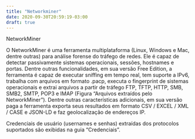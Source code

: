```yaml
---
title: "Networkminer"
date: 2020-09-30T20:59:19-03:00
draft: true
---
```


NetworkMiner

O NetworkMiner é uma ferramenta multiplataforma (Linux, Windows e Mac, dentre outras) para análise forense do tráfego de redes. Ele é capaz de detectar passivamente sistemas operacionais, sessões, hostnames e portas. Dentre outras funcionalidades, em sua versão Free Edition, a ferramenta é capaz de executar sniffing em tempo real, tem suporte a IPv6, trabalha com arquivos em formato .pacp, executa o fingerprint de sistemas operacionais e extrai arquivos a partir de tráfego FTP, TFTP, HTTP, SMB, SMB2, SMTP, POP3 e IMAP (Figura “Arquivos extraídos pelo NetworkMiner”). Dentre outras características adicionais, em sua versão paga a ferramenta exporta seus resultados em formato CSV / EXCEL / XML / CASE e JSON-LD e faz geolocalização de endereços IP.

Credenciais de usuário (usernames e senhas) extraídas dos protocolos suportados são exibidas na guia “Credenciais”. 